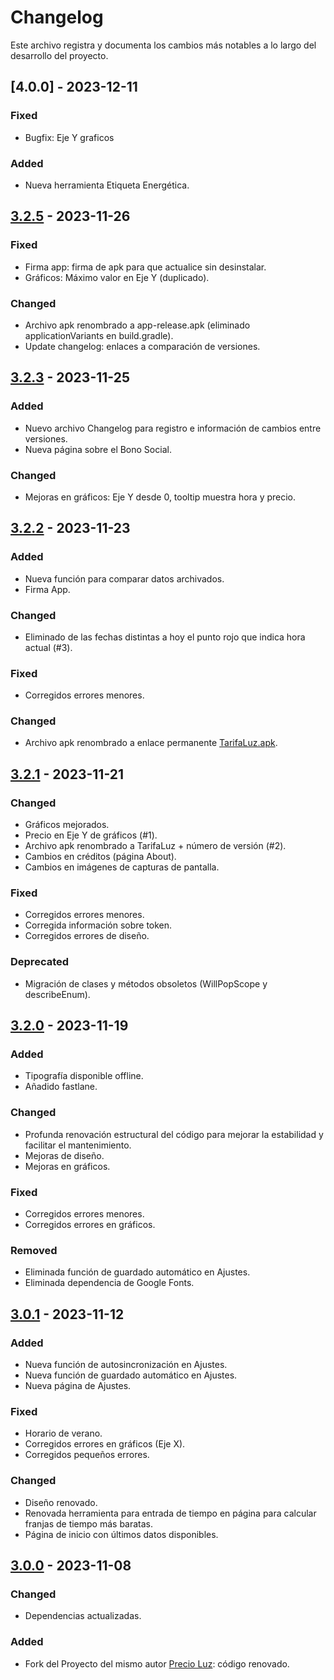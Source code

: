 # Changelog

Este archivo registra y documenta los cambios más notables a lo largo del desarrollo del proyecto.

## [4.0.0] - 2023-12-11

### Fixed

- Bugfix: Eje Y graficos

### Added

- Nueva herramienta Etiqueta Energética.

## [3.2.5] - 2023-11-26

### Fixed

- Firma app: firma de apk para que actualice sin desinstalar.
- Gráficos: Máximo valor en Eje Y (duplicado).

### Changed

- Archivo apk renombrado a app-release.apk (eliminado applicationVariants en build.gradle).
- Update changelog: enlaces a comparación de versiones.

## [3.2.3] - 2023-11-25

### Added

- Nuevo archivo Changelog para registro e información de cambios entre versiones.
- Nueva página sobre el Bono Social.

### Changed

- Mejoras en gráficos: Eje Y desde 0, tooltip muestra hora y precio. 

## [3.2.2] - 2023-11-23

### Added

- Nueva función para comparar datos archivados.
- Firma App.

### Changed

- Eliminado de las fechas distintas a hoy el punto rojo que indica hora actual (#3).

### Fixed

- Corregidos errores menores.

### Changed

- Archivo apk renombrado a enlace permanente [TarifaLuz.apk](https://github.com/Webierta/tarifa_luz/releases/latest/download/TarifaLuz.apk).

## [3.2.1] - 2023-11-21

### Changed

- Gráficos mejorados.
- Precio en Eje Y de gráficos (#1).
- Archivo apk renombrado a TarifaLuz + número de versión (#2).
- Cambios en créditos (página About).
- Cambios en imágenes de capturas de pantalla.

### Fixed
 
- Corregidos errores menores.
- Corregida información sobre token.
- Corregidos errores de diseño.

### Deprecated

- Migración de clases y métodos obsoletos (WillPopScope y describeEnum).

## [3.2.0] - 2023-11-19

### Added

- Tipografía disponible offline.
- Añadido fastlane.

### Changed

- Profunda renovación estructural del código para mejorar la estabilidad y facilitar el mantenimiento.
- Mejoras de diseño.
- Mejoras en gráficos.

### Fixed

- Corregidos errores menores.
- Corregidos errores en gráficos.

### Removed

- Eliminada función de guardado automático en Ajustes.
- Eliminada dependencia de Google Fonts.

## [3.0.1] - 2023-11-12

### Added

- Nueva función de autosincronización en Ajustes.
- Nueva función de guardado automático en Ajustes.
- Nueva página de Ajustes.

### Fixed

- Horario de verano.
- Corregidos errores en gráficos (Eje X).
- Corregidos pequeños errores.

### Changed

- Diseño renovado.
- Renovada herramienta para entrada de tiempo en página para calcular franjas de tiempo más baratas.
- Página de inicio con últimos datos disponibles.

## [3.0.0] - 2023-11-08

### Changed

- Dependencias actualizadas.

### Added

- Fork del Proyecto del mismo autor [Precio Luz](https://github.com/Webierta/precio-luz): código renovado.

[3.2.5]: https://github.com/Webierta/tarifa_luz/compare/v3.2.3...v3.2.5
[3.2.3]: https://github.com/Webierta/tarifa_luz/compare/v3.2.2...v3.2.3
[3.2.2]: https://github.com/Webierta/tarifa_luz/compare/v3.2.1...v3.2.2
[3.2.1]: https://github.com/Webierta/tarifa_luz/compare/v3.2.0...v3.2.1
[3.2.0]: https://github.com/Webierta/tarifa_luz/compare/v3.0.1...v3.2.0
[3.0.1]: https://github.com/Webierta/tarifa_luz/compare/v3.0.0...v3.0.1
[3.0.0]: https://github.com/Webierta/tarifa_luz/releases/tag/v3.0.0

